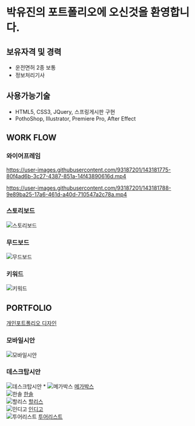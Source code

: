 # 박유진의 포트폴리오에 오신것을 환영합니다.

## 보유자격 및 경력
* 운전면허 2종 보통
* 정보처리기사

## 사용가능기술
* HTML5, CSS3, JQuery, 스프링게시판 구현
* PothoShop, Illustrator, Premiere Pro, After Effect

## WORK FLOW
### 와이어프레임


https://user-images.githubusercontent.com/93187201/143181775-80f4ad6b-3c27-4387-851a-14f43890616d.mp4



https://user-images.githubusercontent.com/93187201/143181788-9e89ba25-17a6-461d-a40d-710547a2c78a.mp4




### 스토리보드
![스토리보드](./images/img01.jpg)
### 무드보드
![무드보드](./images/img02.PNG)
### 키워드
![키워드](./images/img03.jpg)

## PORTFOLIO
[개인포트폴리오 디자인](https://rtt1006-portfolio.github.io/Project-2/)  
### 모바일시안
![모바일시안](./images/portfolio-m.png)
### 데스크탑시안
![데스크탑시안](./images/portfolio-p.png)
*
![메가박스](./images/magabox-R.png)
[메가박스](https://rtt1006-portfolio.github.io/Megabox/)  
![한솔](./images/hansole-R.png)
[한솔](https://rtt1006-portfolio.github.io/Hansole/)  
![할리스](./images/hollys-R.png)
[할리스](https://github.com/rtt1006-portfolio/Hollys)  
![인디고](./images/indigo-R.png)
[인디고](https://rtt1006-portfolio.github.io/Indigo/)  
![투어리스트](./images/tourlist-R.png)
[투어리스트](https://rtt1006-portfolio.github.io/Tourist/)


